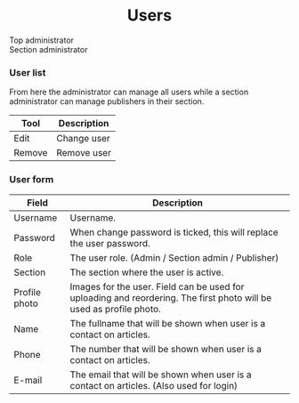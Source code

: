 <center>
<i class="ui icon users huge"></i>
<h1>Users</h1>
</center>

<i class="ui icon unlock"></i> Top administrator<br>
<i class="ui icon unlock"></i> Section administrator

### User list

From here the administrator can manage all users while a section administrator can manage publishers in their section.


Tool | Description
---- | -----------
<i class="ui icon pencil"></i> Edit | Change user
<i class="ui icon trash"></i> Remove | Remove user

### User form

Field | Description
---- | -----------
Username | Username.
Password | When change password is ticked, this will replace the user password.
Role | The user role. (Admin / Section admin / Publisher)
Section | The section where the user is active.
Profile photo | Images for the user. Field can be used for uploading and reordering. The first photo will be used as profile photo.
Name | The fullname that will be shown when user is a contact on articles.
Phone | The number that will be shown when user is a contact on articles.
E-mail | The email that will be shown when user is a contact on articles. (Also used for login)

